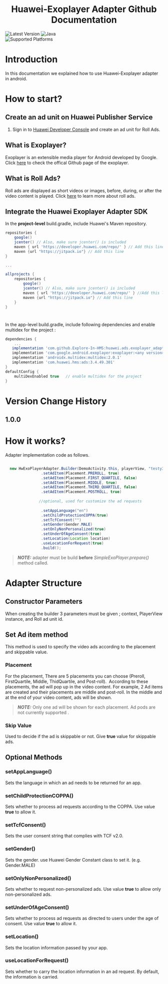  <h1 align="center">Huawei-Exoplayer Adapter Github Documentation</h3>

 ![Latest Version](https://img.shields.io/badge/latestVersion-1.0.0-yellow) ![Java](https://img.shields.io/badge/language-java-blue)
<br>
![Supported Platforms](https://img.shields.io/badge/Supported_Platforms:-Native_Android_-orange)

# Introduction

In this documentation we explained how to use Huawei-Exoplayer adapter in android.

# How to start?
  
## Create an ad unit on Huawei Publisher Service

1. Sign in to [Huawei Developer Console](https://developer.huawei.com/consumer/en/console) and create an ad unit for Roll Ads.

## What is Exoplayer?

Exoplayer is an extensible media player for Android developed by Google.
Click [here](https://github.com/google/ExoPlayer) to check the offical Github page of the exoplayer.

## What is Roll Ads?

Roll ads are displayed as short videos or images, before, during, or after the video content is played.
Click [here](https://developer.huawei.com/consumer/en/doc/development/HMSCore-Guides/publisher-service-instream-0000001058253743) to learn more about roll ads.



## Integrate the Huawei Exoplayer Adapter SDK

In the **project-level** build.gradle, include Huawei's Maven repository.

```groovy
repositories {
    google()
    jcenter() // Also, make sure jcenter() is included
    maven { url 'https://developer.huawei.com/repo/' } // Add this line
    maven {url "https://jitpack.io"} // Add this line
}

...

allprojects {
    repositories {
        google()
        jcenter() // Also, make sure jcenter() is included
        maven { url 'https://developer.huawei.com/repo/' } //Add this line
        maven {url "https://jitpack.io"} // Add this line
    }
}
```
<h1 id="app-level"></h1>

In the app-level build.gradle, include following dependencies and enable multidex for the project :

```groovy
dependencies {
    ...
   implementation 'com.github.Explore-In-HMS:huawei.ads.exoplayer_adapter:v1.0.0'
   implementation 'com.google.android.exoplayer:exoplayer:<any version>'
   implementation 'androidx.multidex:multidex:2.0.1'
   implementation 'com.huawei.hms:ads:3.4.49.301' 
}
defaultConfig {
    multiDexEnabled true   // enable multidex for the project
}
```

# Version Change History

## 1.0.0


# How it works?

Adapter implementation code as follows. 


```java

  new HwExoPlayerAdapter.Builder(DemoActivity.this, playerView, "testy3cglm3pj0")
                .setAdItem(Placement.PREROLL, true)
                .setAdItem(Placement.FIRST_QUARTILE, false)
                .setAdItem(Placement.MIDDLE, true)
                .setAdItem(Placement.THIRD_QUARTILE, false)
                .setAdItem(Placement.POSTROLL, true)
          
               //optional, used for customize the ad requests
          
                .setAppLanguage("en")              
                .setChildProtectionCOPPA(true)   
                .setTcfConsent("")                
                .setGender(Gender.MALE)        
                .setOnlyNonPersonalized(true)    
                .setUnderOfAgeConsent(true)      
                .setLocation(Location location)  
                .useLocationForRequest(true) 
                .build();

```




> **_NOTE:_** adapter must be build  <b>before</b> <i>SimpleExoPlayer.prepare()</i> method called.
<h1></h1>

# Adapter Structure

## Constructor Parameters

 When creating the builder 3 parameters must be given ; context, PlayerView instance, and  Roll ad unit id.
 
## Set Ad item method

This method is used to specify the video ads according to the placement and skippable value.

### Placement

For the placement, There are 5 placements you can choose (Preroll, FirstQuartile, Middle, ThidQuartile, and Post-roll). 
According to these placements, the ad will pop up in the video content.
For example, 2 Ad items are created and their placements are middle and post-roll.
In the middle and at the end of your video content, ads will be shown.

> **_NOTE:_** Only one ad will be shown for each placement. Ad pods are not currently supported .

### Skip Value 

Used to decide if the ad is skippable or not. Give <b>true</b> value for skippable ads.

## Optional Methods

### setAppLanguage()

Sets the language in which an ad needs to be returned for an app.

### setChildProtectionCOPPA()

Sets whether to process ad requests according to the COPPA.  Use value <b>true</b> to allow it.

### setTcfConsent()

Sets the user consent string that complies with TCF v2.0.

### setGender()

Sets the gender. use Huawei Gender Constant class  to set it.  (e.g. Gender.MALE)

### setOnlyNonPersonalized()

Sets whether to request non-personalized ads. Use value <b>true</b> to allow only non-personalized ads.

### setUnderOfAgeConsent()

Sets whether to process ad requests as directed to users under the age of consent. Use value <b>true</b> to allow it.

### setLocation()

Sets the location information passed by your app.

### useLocationForRequest()

Sets whether to carry the location information in an ad request. By default, the information is carried.

